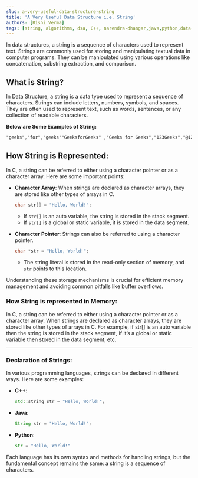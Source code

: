 ```yaml
---
slug: a-very-useful-data-structure-string
title: 'A Very Useful Data Structure i.e. String'
authors: [Rishi Verma]
tags: [string, algorithms, dsa, C++, narendra-dhangar,java,python,data-structures]
---
```


In data structures, a string is a sequence of characters used to represent text. Strings are commonly used for storing and manipulating textual data in computer programs. They can be manipulated using various operations like concatenation, substring extraction, and comparison.

<!-- truncate -->

## What is String?

In Data Structure, a string is a data type used to represent a sequence of characters. Strings can include letters, numbers, symbols, and spaces. They are often used to represent text, such as words, sentences, or any collection of readable characters.

**Below are Some Examples of String:**
```markdown
"geeks","for","geeks""GeeksforGeeks" ,"Geeks for Geeks","123Geeks","@123 Geeks"
```
## How String is Represented:

In C, a string can be referred to either using a character pointer or as a character array. Here are some important points:

- **Character Array**: When strings are declared as character arrays, they are stored like other types of arrays in C.
  ```c
  char str[] = "Hello, World!";
  ```
  - If `str[]` is an auto variable, the string is stored in the stack segment.
  - If `str[]` is a global or static variable, it is stored in the data segment.

- **Character Pointer**: Strings can also be referred to using a character pointer.
  ```c
  char *str = "Hello, World!";
  ```
  - The string literal is stored in the read-only section of memory, and `str` points to this location.

Understanding these storage mechanisms is crucial for efficient memory management and avoiding common pitfalls like buffer overflows.


### How String is represented in Memory:
In C, a string can be referred to either using a character pointer or as a character array. When strings are declared as character arrays, they are stored like other types of arrays in C. For example, if str[] is an auto variable then the string is stored in the stack segment, if it’s a global or static variable then stored in the data segment, etc.

---

### Declaration of Strings:

In various programming languages, strings can be declared in different ways. Here are some examples:

- **C++**:
  ```cpp
  std::string str = "Hello, World!";
  ```

- **Java**:
  ```java
  String str = "Hello, World!";
  ```

- **Python**:
  ```python
  str = "Hello, World!"
  ```

Each language has its own syntax and methods for handling strings, but the fundamental concept remains the same: a string is a sequence of characters.


